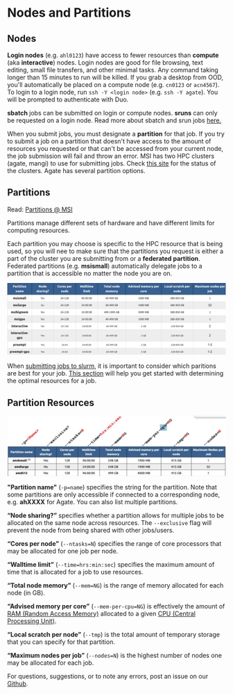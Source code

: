 # Nodes and Partitions

## Nodes

**Login nodes** (e.g. `ahl0123`) have access to fewer resources than **compute** (aka **interactive**) nodes. Login nodes are good for file browsing, text editing, small file transfers, and other minimal tasks. Any command taking longer than 15 minutes to run will be killed. If you grab a desktop from OOD, you'll automatically be placed on a compute node (e.g. `cn0123` or `acn4567`). To login to a login node, run `ssh -Y <login node>` (e.g. `ssh -Y agate`). You will be prompted to authenticate with Duo. 

**sbatch** jobs can be submitted on login or compute nodes. **sruns** can only be requested on a login node. Read more about sbatch and srun jobs [here.](slurm-params.md) 

When you submit jobs, you must designate a **partition** for that job. If you try to submit a job on a partition that doesn't have access to the amount of resources you requested or that can't be accessed from your current node, the job submission will fail and throw an error. MSI has two HPC clusters (agate, mangi) to use for submitting jobs.  Check [this site](https://status.msi.umn.edu/) for the status of the clusters. Agate has several partition options. 

## Partitions 

Read:  [Partitions @ MSI](https://www.msi.umn.edu/partitions)

Partitions manage different sets of hardware and have different limits for computing resources. 

Each partition you may choose is specific to the HPC resource that is being used, so you will nee to make sure that the partitions you request is either a part of the cluster you are submitting from or a **federated partition**. Federated partitions (e.g. **msismall**) automatically delegate jobs to a partition that is accessible no matter the node you are on.

![Federated Partitions](img/federated_partitions.png)

When [submitting jobs to slurm](slurm.md), it is important to consider which paritions are best for your job. [This section](optimizing.md) will help you get started with determining the optimal resources for a job. 

## Partition Resources

![Partions of MSI](img/partitions-example.jpeg)

**"Partition name"** (`-p=name`) specifies the string for the partition. Note that some partitions are only accessible if connected to a corresponding node, e.g. **ahXXXX** for Agate. You can also list multiple partitions. 

**“Node sharing?”** specifies whether a partition allows for multiple jobs to be allocated on the same node across resources. The `--exclusive` flag will prevent the node from being shared with other jobs/users. 

**“Cores per node”** (`--ntasks=N`) specifies the range of core processors that may be allocated for one job per node. 

**“Walltime limit”** (`--time=hrs:min:sec`) specifies the maximum amount of time that is allocated for a job to use resources. 

**“Total node memory”** (`--mem=NG`) is the range of memory allocated for each node (in GB). 

**“Advised memory per core”** (`--mem-per-cpu=NG`) is effectively the amount of [RAM (Random Access Memory)](https://www.howtogeek.com/697659/what-is-ram-everything-you-need-to-know/) allocated to a given [CPU (Central Processing Unit)](https://www.freecodecamp.org/news/what-is-cpu-meaning-definition-and-what-cpu-stands-for/). 

**“Local scratch per node”** (`--tmp`) is the total amount of temporary storage that you can specify for that partition. 

**“Maximum nodes per job”** (`--nodes=N`) is the highest number of nodes one may be allocated for each job.

For questions, suggestions, or to note any errors, post an issue on our [Github](https://github.com/DCAN-Labs/cdni-brain/issues).
